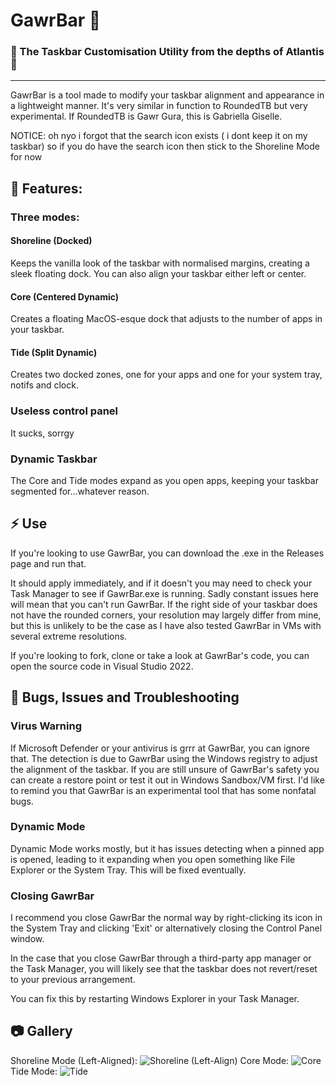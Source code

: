 # GawrBar 🦈
### 🔱 The Taskbar Customisation Utility from the depths of Atlantis 🔱

---

GawrBar is a tool made to modify your taskbar alignment and appearance in a lightweight manner.
It's very similar in function to RoundedTB but very experimental. If RoundedTB is Gawr Gura, this is Gabriella Giselle.

NOTICE: oh nyo i forgot that the search icon exists ( i dont keep it on my taskbar) so if you do have the search icon then stick to the Shoreline Mode for now

## 💎 Features:

### Three modes: 
#### Shoreline (Docked)
Keeps the vanilla look of the taskbar with normalised margins, creating a sleek floating dock. You can also align your taskbar either left or center.
#### Core (Centered Dynamic)
Creates a floating MacOS-esque dock that adjusts to the number of apps in your taskbar.
#### Tide (Split Dynamic)
Creates two docked zones, one for your apps and one for your system tray, notifs and clock.
### Useless control panel
It sucks, sorrgy
### Dynamic Taskbar
The Core and Tide modes expand as you open apps, keeping your taskbar segmented for...whatever reason.

## ⚡ Use
If you're looking to use GawrBar, you can download the .exe in the Releases page and run that. 

It should apply immediately, and if it doesn't you may need to check your Task Manager to see if GawrBar.exe is running. Sadly constant issues here will mean that you can't run GawrBar.
If the right side of your taskbar does not have the rounded corners, your resolution may largely differ from mine, but this is unlikely to be the case as I have also tested GawrBar in VMs with several extreme resolutions.

If you're looking to fork, clone or take a look at GawrBar's code, you can open the source code in Visual Studio 2022.

## 🐛 Bugs, Issues and Troubleshooting
### Virus Warning
If Microsoft Defender or your antivirus is grrr at GawrBar, you can ignore that. The detection is due to GawrBar using the Windows registry to adjust the alignment of the taskbar.
If you are still unsure of GawrBar's safety you can create a restore point or test it out in Windows Sandbox/VM first. I'd like to remind you that GawrBar is an experimental tool that has some nonfatal bugs.
### Dynamic Mode
Dynamic Mode works mostly, but it has issues detecting when a pinned app is opened, leading to it expanding when you open something like File Explorer or the System Tray. This will be fixed eventually.
### Closing GawrBar
I recommend you close GawrBar the normal way by right-clicking its icon in the System Tray and clicking 'Exit' or alternatively closing the Control Panel window.

In the case that you close GawrBar through a third-party app manager or the Task Manager, you will likely see that the taskbar does not revert/reset to your previous arrangement.

You can fix this by restarting Windows Explorer in your Task Manager.

## 📷 Gallery

Shoreline Mode (Left-Aligned):
![Shoreline (Left-Align)](https://github.com/user-attachments/assets/c5888e39-ef12-43c2-8397-9182d172a4ba)
Core Mode:
![Core](https://github.com/user-attachments/assets/4411db8a-4aac-4072-8e59-452fa01ce2c6)
Tide Mode:
![Tide](https://github.com/user-attachments/assets/39f6d181-0ae5-4a1b-809c-af7bd55c7692)



